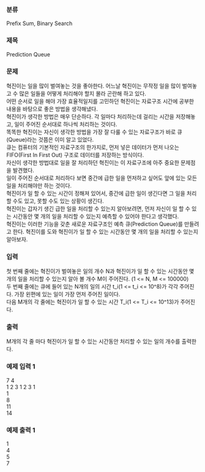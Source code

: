 ### 분류
Prefix Sum, Binary Search

### 제목
Prediction Queue

### 문제
혁진이는 일을 많이 벌여놓는 것을 좋아한다. 어느날 혁진이는 무작정 일을 많이 벌여놓고 수 많은 일들을 어떻게 처리해야 할지 몰라 곤란해 하고 있다.<br>
어떤 순서로 일을 해야 가장 효율적일지를 고민하던 혁진이는 자료구조 시간에 공부한 내용을 바탕으로 좋은 방법을 생각해냈다.<br>
혁진이가 생각한 방법은 매우 단순하다. 각 일마다 처리하는데 걸리는 시간을 저장해놓고, 일이 주어진 순서대로 하나씩 처리하는 것이다.<br>
똑똑한 혁진이는 자신이 생각한 방법을 가장 잘 다룰 수 있는 자료구조가 바로 큐(Queue)라는 것쯤은 이미 알고 있었다.<br>
큐는 컴퓨터의 기본적인 자료구조의 한가지로, 먼저 넣은 데이터가 먼저 나오는 FIFO(First In First Out) 구조로 데이터를 저장하는 방식이다.<br>
자신이 생각한 방법대로 일을 잘 처리하던 혁진이는 이 자료구조에 아주 중요한 문제점을 발견했다.<br>
일이 주어진 순서대로 처리하다 보면 중간에 급한 일을 먼저하고 싶어도 앞에 있는 모든 일을 처리해야만 하는 것이다.<br>
혁진이가 일 할 수 있는 시간이 정해져 있어서, 중간에 급한 일이 생긴다면 그 일을 처리할 수도 있고, 못할 수도 있는 상황이 생긴다.<br>
혁진이는 갑자기 생긴 급한 일을 처리할 수 있는지 알아보려면, 먼저 자신이 일 할 수 있는 시간동안 몇 개의 일을 처리할 수 있는지 예측할 수 있어야 한다고 생각했다.<br>
혁진이는 이러한 기능을 갖춘 새로운 자료구조인 예측 큐(Prediction Queue)를 만들려고 한다. 혁진이를 도와 혁진이가 일 할 수 있는 시간동안 몇 개의 일을 처리할 수 있는지 알아보자.<br>

### 입력
첫 번째 줄에는 혁진이가 벌여놓은 일의 개수 N과 혁진이가 일 할 수 있는 시간동안 몇 개의 일을 처리할 수 있는지 알아 볼 개수 M이 주어진다. (1 <= N, M <= 100000)<br>
두 번째 줄에는 큐에 들어 있는 N개의 일의 시간 t_i(1 <= t_i <= 10^8)가 각각 주어진다. 가장 왼편에 있는 일이 가장 먼저 주어진 일이다.<br>
다음 M개의 각 줄에는 혁진이가 일 할 수 있는 시간 T_i(1 <= T_i <= 10^13)가 주어진다.<br>

### 출력
M개의 각 줄 마다 혁진이가 일 할 수 있는 시간동안 처리할 수 있는 일의 개수를 출력한다.

### 예제 입력 1
7 4<br>
1 2 3 1 2 3 1<br>
1<br>
8<br>
11<br>
14<br>

### 예제 출력 1
1<br>
4<br>
5<br>
7<br>
